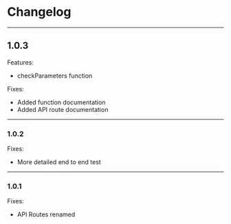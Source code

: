 # Changelog

---

## 1.0.3

Features:
- checkParameters function

Fixes:
- Added function documentation
- Added API route documentation

---

### 1.0.2

Fixes:
- More detailed end to end test

---

### 1.0.1

Fixes:
- API Routes renamed